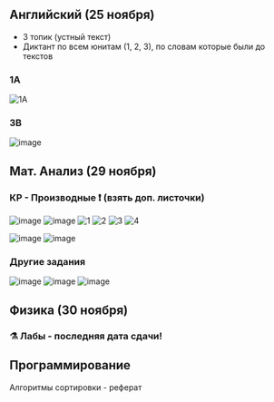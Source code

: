 ## Английский (25 ноября)
- 3 топик (устный текст)
- Диктант по всем юнитам (1, 2, 3), по словам которые были до текстов 

### 1A
![1A](https://user-images.githubusercontent.com/70198995/203786611-6a321801-2a75-40ee-ac75-c3ce1f11a390.png)
### 3B
![image](https://user-images.githubusercontent.com/70198995/202683360-885e2f89-3c78-42ec-97eb-1493abb8d0c7.png)

## Мат. Анализ (29 ноября)
### КР - Производные ❗ (взять доп. листочки)
![image](https://user-images.githubusercontent.com/70198995/203550629-b4933634-af13-4578-b342-83e2389bccf0.png)
![image](https://user-images.githubusercontent.com/70198995/203550756-2e125d05-f5dd-4ba2-8040-0ca7ba826072.png)
![1](https://user-images.githubusercontent.com/70198995/203550907-2e232290-4f93-4d1f-9956-8cb650813306.png)
![2](https://user-images.githubusercontent.com/70198995/203550985-b1d8a538-ae7e-4801-b957-b80ca369f7c8.png)
![3](https://user-images.githubusercontent.com/70198995/203551038-aafc52ea-68e9-471e-b75e-434caede8f97.png)
![4](https://user-images.githubusercontent.com/70198995/203551075-83084841-1fb1-4b33-a61a-d05dbaeddac5.png)

![image](https://user-images.githubusercontent.com/70198995/203549519-83124991-2f52-414d-ac62-58d1b97073bb.png)
![image](https://user-images.githubusercontent.com/70198995/203549596-730b2c6b-e792-4cc1-896b-1487c9c28e23.png)

### Другие задания
![image](https://user-images.githubusercontent.com/70198995/203549329-64012578-d554-45b8-9c8b-348e972850e6.png)
![image](https://user-images.githubusercontent.com/70198995/203549339-4937427f-884c-43b8-9ef2-b942a62dd994.png)
![image](https://user-images.githubusercontent.com/70198995/203549389-0cdcff7b-b3f9-4013-bad6-f769be530672.png)

## Физика (30 ноября)
### ⚗️ Лабы - последняя дата сдачи!

## Программирование
Алгоритмы сортировки - реферат
